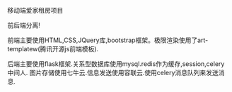 移动端爱家租房项目

前后端分离!

前端主要使用HTML,CSS,JQuery库,bootstrap框架。极限渲染使用了art-templatew(腾讯开源js前端模板).

后端主要使用flask框架.关系型数据库使用mysql.redis作为缓存,session,celery中间人.
图片存储使用七牛云.信息发送使用容联云.使用celery消息队列来发送消息.
